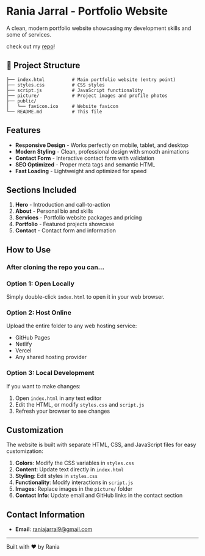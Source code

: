 # Rania Jarral - Portfolio Website

A clean, modern portfolio website showcasing my development skills and some of services.

check out my [repo](https://github.com/raniajarral/my-portfolio-website.git)!

## 📁 Project Structure

```
├── index.html          # Main portfolio website (entry point)
├── styles.css          # CSS styles
├── script.js           # JavaScript functionality
├── picture/            # Project images and profile photos
├── public/
│   └── favicon.ico     # Website favicon
└── README.md           # This file 
```

## Features

- **Responsive Design** - Works perfectly on mobile, tablet, and desktop
- **Modern Styling** - Clean, professional design with smooth animations
- **Contact Form** - Interactive contact form with validation
- **SEO Optimized** - Proper meta tags and semantic HTML
- **Fast Loading** - Lightweight and optimized for speed

## Sections Included

1. **Hero** - Introduction and call-to-action
2. **About** - Personal bio and skills
3. **Services** - Portfolio website packages and pricing
4. **Portfolio** - Featured projects showcase
5. **Contact** - Contact form and information

## How to Use
### After cloning the repo you can...

### Option 1: Open Locally
Simply double-click `index.html` to open it in your web browser.

### Option 2: Host Online
Upload the entire folder to any web hosting service:
- GitHub Pages
- Netlify
- Vercel
- Any shared hosting provider

### Option 3: Local Development
If you want to make changes:
1. Open `index.html` in any text editor
2. Edit the HTML, or modify `styles.css` and `script.js`
3. Refresh your browser to see changes

## Customization

The website is built with separate HTML, CSS, and JavaScript files for easy customization:

1. **Colors**: Modify the CSS variables in `styles.css`
2. **Content**: Update text directly in `index.html`
3. **Styling**: Edit styles in `styles.css`
4. **Functionality**: Modify interactions in `script.js`
5. **Images**: Replace images in the `picture/` folder
6. **Contact Info**: Update email and GitHub links in the contact section

## Contact Information

- **Email**: raniajarral9@gmail.com

---

Built with ❤️ by Rania
